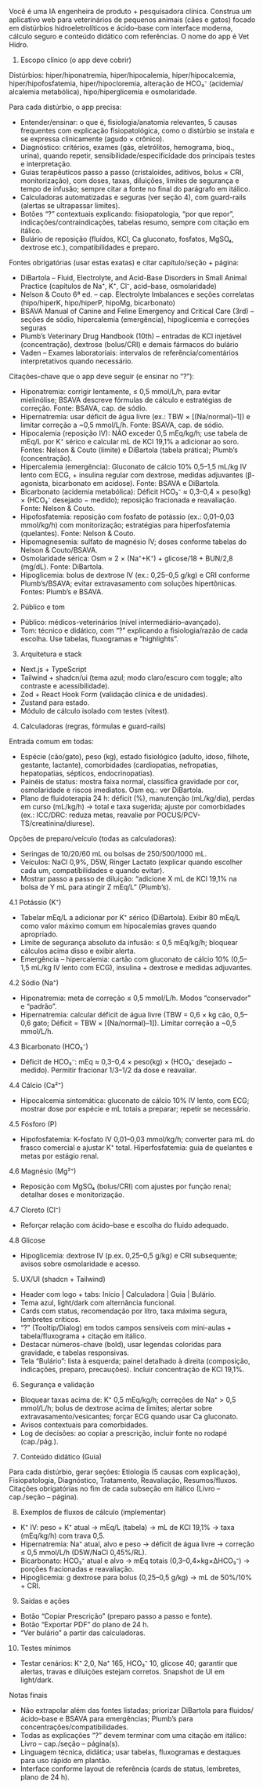 Você é uma IA engenheira de produto + pesquisadora clínica. Construa um aplicativo web para veterinários de pequenos animais (cães e gatos) focado em distúrbios hidroeletrolíticos e ácido–base com interface moderna, cálculo seguro e conteúdo didático com referências. O nome do app é Vet Hidro.

1) Escopo clínico (o app deve cobrir)

Distúrbios: hiper/hiponatremia, hiper/hipocalemia, hiper/hipocalcemia, hiper/hipofosfatemia, hiper/hipocloremia, alteração de HCO₃⁻ (acidemia/ alcalemia metabólica), hipo/hiperglicemia e osmolaridade.

Para cada distúrbio, o app precisa:

- Entender/ensinar: o que é, fisiologia/anatomia relevantes, 5 causas frequentes com explicação fisiopatológica, como o distúrbio se instala e se expressa clinicamente (agudo × crônico).
- Diagnóstico: critérios, exames (gás, eletrólitos, hemograma, bioq., urina), quando repetir, sensibilidade/especificidade dos principais testes e interpretação.
- Guias terapêuticos passo a passo (cristaloides, aditivos, bolus × CRI, monitorização), com doses, taxas, diluições, limites de segurança e tempo de infusão; sempre citar a fonte no final do parágrafo em itálico.
- Calculadoras automatizadas e seguras (ver seção 4), com guard-rails (alertas se ultrapassar limites).
- Botões “?” contextuais explicando: fisiopatologia, “por que repor”, indicações/contraindicações, tabelas resumo, sempre com citação em itálico.
- Bulário de reposição (fluídos, KCl, Ca gluconato, fosfatos, MgSO₄, dextrose etc.), compatibilidades e preparo.

Fontes obrigatórias (usar estas exatas) e citar capítulo/seção + página:

- DiBartola – Fluid, Electrolyte, and Acid-Base Disorders in Small Animal Practice (capítulos de Na⁺, K⁺, Cl⁻, acid–base, osmolaridade)
- Nelson & Couto 6ª ed. – cap. Electrolyte Imbalances e seções correlatas (hipo/hiperK, hipo/hiperP, hipoMg, bicarbonato)
- BSAVA Manual of Canine and Feline Emergency and Critical Care (3rd) – seções de sódio, hipercalemia (emergência), hipoglicemia e correções seguras
- Plumb’s Veterinary Drug Handbook (10th) – entradas de KCl injetável (concentração), dextrose (bolus/CRI) e demais fármacos do bulário
- Vaden – Exames laboratoriais: intervalos de referência/comentários interpretativos quando necessário.

Citações-chave que o app deve seguir (e ensinar no “?”):

- Hiponatremia: corrigir lentamente, ≤ 0,5 mmol/L/h, para evitar mielinólise; BSAVA descreve fórmulas de cálculo e estratégias de correção. Fonte: BSAVA, cap. de sódio.
- Hipernatremia: usar déficit de água livre (ex.: TBW × [(Na/normal)–1]) e limitar correção a ~0,5 mmol/L/h. Fonte: BSAVA, cap. de sódio.
- Hipocalemia (reposição IV): NÃO exceder 0,5 mEq/kg/h; use tabela de mEq/L por K⁺ sérico e calcular mL de KCl 19,1% a adicionar ao soro. Fontes: Nelson & Couto (limite) e DiBartola (tabela prática); Plumb’s (concentração).
- Hipercalemia (emergência): Gluconato de cálcio 10% 0,5–1,5 mL/kg IV lento com ECG, + insulina regular com dextrose, medidas adjuvantes (β-agonista, bicarbonato em acidose). Fonte: BSAVA e DiBartola.
- Bicarbonato (acidemia metabólica): Déficit HCO₃⁻ ≈ 0,3–0,4 × peso(kg) × (HCO₃⁻ desejado − medido); reposição fracionada e reavaliação. Fonte: Nelson & Couto.
- Hipofosfatemia: reposição com fosfato de potássio (ex.: 0,01–0,03 mmol/kg/h) com monitorização; estratégias para hiperfosfatemia (quelantes). Fonte: Nelson & Couto.
- Hipomagnesemia: sulfato de magnésio IV; doses conforme tabelas do Nelson & Couto/BSAVA.
- Osmolaridade sérica: Osm ≈ 2 × (Na⁺+K⁺) + glicose/18 + BUN/2,8 (mg/dL). Fonte: DiBartola.
- Hipoglicemia: bolus de dextrose IV (ex.: 0,25–0,5 g/kg) e CRI conforme Plumb’s/BSAVA; evitar extravasamento com soluções hipertônicas. Fontes: Plumb’s e BSAVA.

2) Público e tom

- Público: médicos-veterinários (nível intermediário–avançado).
- Tom: técnico e didático, com “?” explicando a fisiologia/razão de cada escolha. Use tabelas, fluxogramas e “highlights”.

3) Arquitetura e stack

- Next.js + TypeScript
- Tailwind + shadcn/ui (tema azul; modo claro/escuro com toggle; alto contraste e acessibilidade).
- Zod + React Hook Form (validação clínica e de unidades).
- Zustand para estado.
- Módulo de cálculo isolado com testes (vitest).

4) Calculadoras (regras, fórmulas e guard-rails)

Entrada comum em todas:

- Espécie (cão/gato), peso (kg), estado fisiológico (adulto, idoso, filhote, gestante, lactante), comorbidades (cardiopatias, nefropatias, hepatopatias, sépticos, endocrinopatias).
- Painéis de status: mostra faixa normal, classifica gravidade por cor, osmolaridade e riscos imediatos. Osm eq.: ver DiBartola.
- Plano de fluidoterapia 24 h: déficit (%), manutenção (mL/kg/dia), perdas em curso (mL/kg/h) → total e taxa sugerida; ajuste por comorbidades (ex.: ICC/DRC: reduza metas, reavalie por POCUS/PCV-TS/creatinina/diurese).

Opções de preparo/veículo (todas as calculadoras):

- Seringas de 10/20/60 mL ou bolsas de 250/500/1000 mL.
- Veículos: NaCl 0,9%, D5W, Ringer Lactato (explicar quando escolher cada um, compatibilidades e quando evitar).
- Mostrar passo a passo de diluição: “adicione X mL de KCl 19,1% na bolsa de Y mL para atingir Z mEq/L” (Plumb’s).

4.1 Potássio (K⁺)

- Tabelar mEq/L a adicionar por K⁺ sérico (DiBartola). Exibir 80 mEq/L como valor máximo comum em hipocalemias graves quando apropriado.
- Limite de segurança absoluto da infusão: ≤ 0,5 mEq/kg/h; bloquear cálculos acima disso e exibir alerta.
- Emergência – hipercalemia: cartão com gluconato de cálcio 10% (0,5–1,5 mL/kg IV lento com ECG), insulina + dextrose e medidas adjuvantes.

4.2 Sódio (Na⁺)

- Hiponatremia: meta de correção ≤ 0,5 mmol/L/h. Modos “conservador” e “padrão”.
- Hipernatremia: calcular déficit de água livre (TBW = 0,6 × kg cão, 0,5–0,6 gato; Déficit = TBW × [(Na/normal)–1]). Limitar correção a ~0,5 mmol/L/h.

4.3 Bicarbonato (HCO₃⁻)

- Déficit de HCO₃⁻: mEq ≈ 0,3–0,4 × peso(kg) × (HCO₃⁻ desejado − medido). Permitir fracionar 1/3–1/2 da dose e reavaliar.

4.4 Cálcio (Ca²⁺)

- Hipocalcemia sintomática: gluconato de cálcio 10% IV lento, com ECG; mostrar dose por espécie e mL totais a preparar; repetir se necessário.

4.5 Fósforo (P)

- Hipofosfatemia: K-fosfato IV 0,01–0,03 mmol/kg/h; converter para mL do frasco comercial e ajustar K⁺ total. Hiperfosfatemia: guia de quelantes e metas por estágio renal.

4.6 Magnésio (Mg²⁺)

- Reposição com MgSO₄ (bolus/CRI) com ajustes por função renal; detalhar doses e monitorização.

4.7 Cloreto (Cl⁻)

- Reforçar relação com ácido–base e escolha do fluido adequado.

4.8 Glicose

- Hipoglicemia: dextrose IV (p.ex. 0,25–0,5 g/kg) e CRI subsequente; avisos sobre osmolaridade e acesso.

5) UX/UI (shadcn + Tailwind)

- Header com logo + tabs: Início | Calculadora | Guia | Bulário.
- Tema azul, light/dark com alternância funcional.
- Cards com status, recomendação por litro, taxa máxima segura, lembretes críticos.
- “?” (Tooltip/Dialog) em todos campos sensíveis com mini-aulas + tabela/fluxograma + citação em itálico.
- Destacar números-chave (bold), usar legendas coloridas para gravidade, e tabelas responsivas.
- Tela “Bulário”: lista à esquerda; painel detalhado à direita (composição, indicações, preparo, precauções). Incluir concentração de KCl 19,1%.

6) Segurança e validação

- Bloquear taxas acima de: K⁺ 0,5 mEq/kg/h; correções de Na⁺ > 0,5 mmol/L/h; bolus de dextrose acima de limites; alertar sobre extravasamento/vesicantes; forçar ECG quando usar Ca gluconato.
- Avisos contextuais para comorbidades.
- Log de decisões: ao copiar a prescrição, incluir fonte no rodapé (cap./pág.).

7) Conteúdo didático (Guia)

Para cada distúrbio, gerar seções: Etiologia (5 causas com explicação), Fisiopatologia, Diagnóstico, Tratamento, Reavaliação, Resumos/fluxos. Citações obrigatórias no fim de cada subseção em itálico (Livro – cap./seção – página).

8) Exemplos de fluxos de cálculo (implementar)

- K⁺ IV: peso + K⁺ atual → mEq/L (tabela) → mL de KCl 19,1% → taxa (mEq/kg/h) com trava 0,5.
- Hipernatremia: Na⁺ atual, alvo e peso → déficit de água livre → correção ≤ 0,5 mmol/L/h (D5W/NaCl 0,45%/RL).
- Bicarbonato: HCO₃⁻ atual e alvo → mEq totais (0,3–0,4×kg×ΔHCO₃⁻) → porções fracionadas e reavaliação.
- Hipoglicemia: g dextrose para bolus (0,25–0,5 g/kg) → mL de 50%/10% + CRI.

9) Saídas e ações

- Botão “Copiar Prescrição” (preparo passo a passo e fonte).
- Botão “Exportar PDF” do plano de 24 h.
- “Ver bulário” a partir das calculadoras.

10) Testes mínimos

- Testar cenários: K⁺ 2,0, Na⁺ 165, HCO₃⁻ 10, glicose 40; garantir que alertas, travas e diluições estejam corretos. Snapshot de UI em light/dark.

Notas finais

- Não extrapolar além das fontes listadas; priorizar DiBartola para fluidos/ácido–base e BSAVA para emergências; Plumb’s para concentrações/compatibilidades.
- Todas as explicações “?” devem terminar com uma citação em itálico: Livro – cap./seção – página(s).
- Linguagem técnica, didática; usar tabelas, fluxogramas e destaques para uso rápido em plantão.
- Interface conforme layout de referência (cards de status, lembretes, plano de 24 h).

